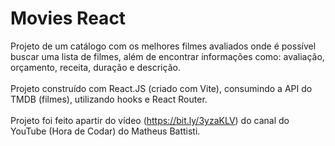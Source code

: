 # Movies React
 
Projeto de um catálogo com os melhores filmes avaliados onde é possível buscar uma lista de filmes, além de encontrar informações como: avaliação, orçamento, receita, duração e descrição. <br /> <br />
Projeto construído com React.JS (criado com Vite), consumindo a API do TMDB (filmes), utilizando hooks e React Router. <br /> <br />
Projeto foi feito apartir do vídeo (https://bit.ly/3yzaKLV) do canal do YouTube (Hora de Codar) do Matheus Battisti. <br /> 
